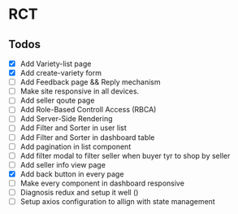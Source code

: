 # RCT

## Todos

- [x] Add Variety-list page
- [x] Add create-variety form
- [ ] Add Feedback page && Reply mechanism
- [ ] Make site responsive in all devices.
- [ ] Add seller qoute page
- [ ] Add Role-Based Controll Access (RBCA)
- [ ] Add Server-Side Rendering
- [ ] Add Filter and Sorter in user list
- [ ] Add Filter and Sorter in dashboard table
- [ ] Add pagination in list component
- [ ] Add filter modal to filter seller when buyer tyr to shop by seller
- [ ] Add seller info view page
- [x] Add back button in every page
- [ ] Make every component in dashboard responsive
- [ ] Diagnosis redux and setup it well ()
- [ ] Setup axios configuration to allign with state management
